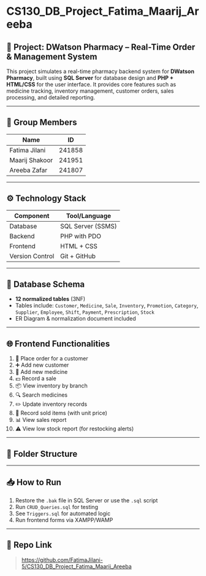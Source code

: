 # CS130_DB_Project_Fatima_Maarij_Areeba

## 🏥 Project: DWatson Pharmacy – Real-Time Order & Management System

This project simulates a real-time pharmacy backend system for **DWatson Pharmacy**, built using **SQL Server** for database design and **PHP + HTML/CSS** for the user interface. It provides core features such as medicine tracking, inventory management, customer orders, sales processing, and detailed reporting.

---

## 👥 Group Members

| Name          | ID       |
|---------------|----------|
| Fatima Jilani | 241858   |
| Maarij Shakoor| 241951   |
| Areeba Zafar  | 241807   |

---

## ⚙️ Technology Stack

| Component  | Tool/Language          |
|------------|------------------------|
| Database   | SQL Server (SSMS)      |
| Backend    | PHP with PDO           |
| Frontend   | HTML + CSS             |
| Version Control | Git + GitHub     |

---

## 🧱 Database Schema

- **12 normalized tables** (3NF)
- Tables include: `Customer`, `Medicine`, `Sale`, `Inventory`, `Promotion`, `Category`, `Supplier`, `Employee`, `Shift`, `Payment`, `Prescription`, `Stock`
- ER Diagram & normalization document included

---

## 🌐 Frontend Functionalities

1. 🛒 Place order for a customer
2. ➕ Add new customer
3. 💊 Add new medicine
4. 💵 Record a sale
5. 📦 View inventory by branch
6. 🔍 Search medicines
7. ✏️ Update inventory records
8. 📃 Record sold items (with unit price)
9. 📊 View sales report
10. ⚠️ View low stock report (for restocking alerts)

---

## 📂 Folder Structure


---

## 📥 How to Run

1. Restore the `.bak` file in SQL Server or use the `.sql` script
2. Run `CRUD_Queries.sql` for testing
3. See `Triggers.sql` for automated logic
4. Run frontend forms via XAMPP/WAMP

---

## 🔗 Repo Link

> https://github.com/FatimaJilani-5/CS130_DB_Project_Fatima_Maarij_Areeba